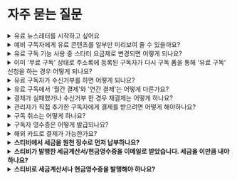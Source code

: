 # 자주 묻는 질문



<details>

<summary>유료 뉴스레터를 시작하고 싶어요</summary>

이 도움말은 유료 뉴스레터에 관심이 있는 분들이 좀 더 쉽게 시작할 수 있도록 도움을 드리기 위한 내용으로 구성되어 있습니다. 유료 뉴스레터를 운영하고 싶지만 운영 방식이 고민인 분들을 위해 대표적인 유료 뉴스레터 운영 사례를 소개하고 각 사례에 대하여 ‘유료 구독 주소록’을 어떻게 설정하여 사용하면 될지에 대한 구체적인 내용을 담고 있습니다.\
\
[\[유료 구독 주소록\]](https://help.stibee.com/hc/ko/articles/4756469164303)을 사용하면 구독자에게 정기 결제를 받고 유료 뉴스레터를 발행할 수 있습니다.\
\
유료 뉴스레터의 운영 방식은 크게 **정기 발행** 방식과 **시즌제 발행** 방식으로 구분할 수 있습니다.

&#x20;

## 정기 발행 방식 <a href="#h_6d5e17045d" id="h_6d5e17045d"></a>

정기 발행 방식이란 정해진 발행 기간 없이 꾸준하게 뉴스레터를 발행하는 방식을 말합니다. ‘정기 발행’ 방식은 가장 일반적인 방식으로 대표적인 뉴스레터로는 [<커피팟>](https://coffeepot.me/) 뉴스레터를 들 수 있습니다.\
\
[<커피팟>](https://page.stibee.com/subscriptions/52057) 뉴스레터는 ‘쉽고 재밌는 해외 비즈니스’를 주제로 주 2\~3회 이상 발행하며 유료 결제한 구독자를 대상으로 [‘프리미엄 콘텐츠’](https://page.stibee.com/subscriptions/113898)를 제공하는 방식으로 운영됩니다. 결제는 구독자가 구독을 해지하지 않는 이상 계속해서 매월 정기적으로 이루어집니다.

&#x20;

## 시즌제 발행 방식 <a href="#h_0e4ed0c2b9" id="h_0e4ed0c2b9"></a>

시즌제 발행 방식이란, 구독 신청 기간과 뉴스레터의 발행 기간이 정해져 있는 것을 말합니다. 유료 뉴스레터를 원하는 기간만큼(예를 들어, 한 달, 두 달 등) 운영하고 구독 신청 기간도 사전 신청 기간 유무에 따라서 원하는 방식으로 설정할 수 있습니다. (예를 들어, 뉴스레터 발행 전 한 달을 사전 신청 기간으로 설정해 구독 신청 기간과 발행 기간을 분리할 수 있습니다.)\
\
시즌제 유료 뉴스레터의 대표적인 사례로는 무과수 님의 \<Open Your Letter>와 굿수진 님의 <굿수진 라디오>가 있습니다.\
\
[무과수 님의 \<Open Your Letter>](https://blog.stibee.com/2016%EB%85%84-%ED%94%84%EB%9D%BC%ED%95%98-%EB%B2%A0%EB%A5%BC%EB%A6%B0%EC%9C%BC%EB%A1%9C-%EA%B0%80%EB%8A%94-%ED%8B%B0%EC%BC%93-open-your-letter-e7eec0887191) 는 시즌제 유료 뉴스레터로 ‘프라하 여행 기록’에 대한 내용을 ‘2주'동안 구독 신청을 받은 후 ‘한 달간’ 발행되었습니다.\
\
[굿수진 님의 <굿수진 라디오>](https://blog.stibee.com/%ED%95%98%EC%99%80%EC%9D%B4%EC%97%90%EC%84%9C-%ED%8E%B8%EC%A7%80%ED%95%A0%EA%B2%8C%EC%9A%94-%EC%95%84%EC%82%AC%EC%9D%B4%EB%B3%BC-%ED%95%98%EB%82%98-%EC%82%AC%EC%A3%BC%EC%84%B8%EC%9A%94-cff1fe86bef7)는 시즌제 유료 뉴스레터로 ‘지금 (동시대) 지구 너머에서 일어나는 굿수진의 여행이야기를 주제로 멕시코, 하와이 한 달 동안의 여행 에세이’를 ‘10일’동안 구독 신청을 받은 후 ‘멕시코, 하와이 각 뉴스레터가 한 달씩’ 발행되었습니다.\
\
이 외에도 여러 방법이 있지만 아래 가이드에서는 가장 대표적인 운영 방식에 따라 쉽게 유료 뉴스레터를 시작할 수 있는 방법을 소개하고 있습니다. 각 운영 방식에 대한 자세한 내용과 주소록 설정 방법이 궁금하신 경우에는 아래 링크의 가이드 문서를 확인해보세요.

&#x20;

## 유료 뉴스레터 운영 가이드 <a href="#h_f52269ea6b" id="h_f52269ea6b"></a>

### 정기 발행 방식 <a href="#h_194a277551" id="h_194a277551"></a>

발행 기간이 정해지지 않은 정기 발행 방식에 대한 운영 가이드는 아래 링크에서 확인할 수 있습니다.\
[정기 뉴스레터를 보내며 매월 구독료를 결제 받고 싶어요!](https://help.stibee.com/hc/ko/articles/4756441154063)

&#x20;

### 시즌제 발행 방식 <a href="#h_ffb4d4dbb1" id="h_ffb4d4dbb1"></a>

발행 기간이 정해져 있는 시즌제 발행 방식에 대한 운영 가이드는 아래 링크를 통해 확인할 수 있습니다.\
[발행 기간이 정해진 뉴스레터를 보내고 싶어요!](https://help.stibee.com/hc/ko/articles/4756397802767)\
\
\
유료 구독 주소록 만료일 설정을 잘 활용하면 운영 가이드와는 다른 방식으로도 유료 뉴스레터를 자유롭게 운영할 수 있습니다.

</details>

<details>

<summary>예비 구독자에게 유료 콘텐츠를 일부만 미리보여 줄 수 있을까요?</summary>



💬이 내용은 **스탠다드, 프로, 엔터프라이즈 요금제**에 해당하는 도움말입니다.

&#x20;

페이지 유료 콘텐츠 미리보기 기능을 활성화하면 [유료 구독자용으로 발행](https://help.stibee.com/hc/ko/articles/4756460333711)된 메일의 일부를 미리보기로 제공하는 것이 가능합니다.\
\
유료 콘텐츠 미리보기 기능은 사용하면 예비 구독자가 유료 콘텐츠의 일부분을 미리 확인할 수 있도록 하기 때문에 유료 구독자 모집에 도움을 받을 수 있습니다. 미리보기 기능을 사용해 유료 콘텐츠의 일부 내용을 제공해서 더 많은 유료 구독자를 모집해보세요.

&#x20;

## 유료 콘텐츠 미리보기 설정하기 <a href="#h_01ha97y5kczvxfbqp739x15v8c" id="h_01ha97y5kczvxfbqp739x15v8c"></a>

유료 콘텐츠 미리보기 기능은 [페이지](https://help.stibee.com/hc/ko/articles/4756454687631)에서 설정할 수 있습니다. 유료 콘텐츠 미리보기 기능을 활성화하면 유료 구독자가 아닌 예비 구독자 또는 무료 구독자에게 유료 구독자용으로 발행된 이메일의 일부만 확인할 수 있도록 제공할 수 있습니다.\
_유료 구독자로_ [_로그인_](https://help.stibee.com/hc/ko/articles/4756460830607)_한 경우에는 메일 본문 전체를 모두 확인할 수 있습니다._

&#x20;

### 유료 콘텐츠 미리보기 활성화하기 <a href="#h_01ha97y5kcdrekexbdhe95k8an" id="h_01ha97y5kcdrekexbdhe95k8an"></a>

메인 화면 상단에서 '페이지'를 클릭해 페이지 기본 설정 화면으로 이동합니다. 페이지 기본 설정 화면의 하단에 있는 '유료 콘텐츠' 부분에서 '유료 콘텐츠 미리보기 사용하기'를 활성화합니다.

<img src="https://help.stibee.com/hc/article_attachments/5084567648655" alt="__________1.gif" data-size="original">

\
무료 또는 예비 구독자는 페이지에 발행된 유료 콘텐츠로 발행 된 이메일의 내용을 일부분만 확인할 수 있습니다.

<img src="https://help.stibee.com/hc/article_attachments/5084567634319" alt="__________2.gif" data-size="original">

\
유료 구독자는 모든 내용을 확인할 수 있습니다.

<img src="https://help.stibee.com/hc/article_attachments/5084567593615" alt="__________3.gif" data-size="original">

### &#x20;유료 콘텐츠 미리보기 비활성화하기 <a href="#h_01ha97y5kcf2j2pyq0wwv7cgft" id="h_01ha97y5kcf2j2pyq0wwv7cgft"></a>

메인 화면 상단에서 '페이지'를 클릭해 페이지 기본 설정 화면으로 이동합니다. 페이지 기본 설정 화면의 하단에 있는 '유료 콘텐츠' 부분에서 '유료 콘텐츠 미리보기 사용하기'를 비활성화합니다.

<img src="https://help.stibee.com/hc/article_attachments/5084567560207" alt="__________4.gif" data-size="original">

\
미리보기를 비활성화 한 경우 무료 또는 예비 구독자는 페이지에 발행된 유료 콘텐츠로 발행된 이메일의 내용을 확인할 수 없습니다.

<img src="https://help.stibee.com/hc/article_attachments/5084583283983" alt="__________5.gif" data-size="original">

\
유료 구독자는 미리보기가 비활성화 되어 있어도 모든 내용을 확인할 수 있습니다.

<img src="https://help.stibee.com/hc/article_attachments/5084583292431" alt="__________6.gif" data-size="original">

</details>

<details>

<summary>유료 구독 기능 사용 중 스타터 요금제로 변경되면 어떻게 되나요?</summary>



💬이 내용은 **스탠다드 요금제**에 해당하는 도움말입니다.

&#x20;

유료 구독 기능은 유료 요금제인 '스탠다드 요금제'에서 사용할 수 있습니다. 스탠다드 요금제를 통해 유료 구독 기능을 사용하고 있는 도중 [결제 실패](https://help.stibee.com/hc/ko/articles/4756413095695), 정기 결제 해지 등의 이유로 무료 요금제인 '스타터 요금제'로 변경된 경우 유료 구독 주소록은 만료 상태로 변경됩니다.\
\
유료 구독 주소록이 만료 상태로 변경됨에 따라 기존 '유료 구독' 상태의 구독자는 모두 '무료 구독' 상태로 변경됩니다. 구독자가 무료 구독 상태로 변경되면 구독자의 결제 정보가 모두 삭제됩니다.\
\
다시 유료 구독을 시작하기 위해서는 스탠다드 요금제를 결제하여 계정 상태를 스탠다드 요금제로 변경해야 합니다. 결제 정보가 삭제된 구독자에게 다시 결제를 받고 싶은 경우에는 구독자가 구독 폼 혹은 구독 정보 변경 화면을 통해 결제 정보를 입력하고 [결제를 진행](https://help.stibee.com/hc/ko/articles/4756468795279)해야 합니다.

&#x20;

## 함께 참고해보면 좋아요 <a href="#h_596c12c1ed" id="h_596c12c1ed"></a>

* [유료 주소록의 구독자 상태 변경하기](https://help.stibee.com/hc/ko/articles/4756468795279)
* [유료 구독자 구독 유형 변경 이해하기](https://help.stibee.com/hc/ko/articles/4756491007119)
* [이미 '무료 구독' 상태로 주소록에 등록된 구독자가 다시 구독폼을 통해 '유료 구독' 신청을 하는 경우 어떻게 되나요?](https://help.stibee.com/hc/ko/articles/4756457046287)

</details>

<details>

<summary>이미 '무료 구독' 상태로 주소록에 등록된 구독자가 다시 구독 폼을 통해 '유료 구독' 신청을 하는 경우 어떻게 되나요?</summary>

💬이 내용은 **스탠다드 요금제**에 해당하는 도움말입니다.

&#x20;

이미 주소록에 '무료 구독' 상태로 추가된 구독자가 ['유료 구독'을 신규로 신청](https://help.stibee.com/hc/ko/articles/4756516930959)하는 경우에는 구독 상태가 '무료 구독'에서 '유료 구독' 상태로 변경됩니다. 이미 추가된 구독자의 기준은 구독자의 이메일 주소를 기준으로 판단하기 때문에 같은 이메일 주소로 등록해야 구독 정보가 업데이트 됩니다.

&#x20;

새로운 이메일 주소로 구독 신청을 하는 경우에는 새로운 구독자로 추가되어 결제가 이루어집니다. 구독 정보 변경 페이지에서 구독자가 직접 구독 유형을 '무료 구독'에서 '유료 구독'으로 변경하거나 [유료 구독 정보를 수정](https://help.stibee.com/hc/ko/articles/4756468795279)하는 것도 가능합니다.

</details>

<details>

<summary>유료 구독자가 수신거부를 하면 어떻게 되나요?</summary>

💬이 내용은 **스탠다드 요금제**에 해당하는 도움말입니다.

&#x20;

유료 구독자는 이메일의 "수신거부" 링크 또는 "구독 정보 변경 페이지"에서 직접 수신 거부를 할 수 있습니다. 구독자가 수신 거부를 하는 경우 "유료 구독자"의 구독 상태는 "수신거부" 상태로 즉시 변경되며 발송 대상에서 자동으로 제외됩니다.\
\
"수신거부" 상태로 변경된 구독자의 결제 정보는 모두 삭제되기 때문에 다음 정기 결제는 이루어지지 않습니다. 삭제된 결제 정보는 복구가 불가능합니다. 결제 정보가 삭제된 경우 다시 결제를 하기 위해서는 구독자가 직접 "구독 정보 변경 페이지"에서 "구독유형"을 "유료 구독"으로 선택하여 다시 결제를 해주셔야 합니다.\
\
구독자가 재결제 하는 법에 대한 자세한 설명은 [여기](https://help.stibee.com/hc/ko/articles/4756481096335) 링크를 참고해주세요!

</details>

<details>

<summary>유료 구독에서 '월간 결제'와 '연간 결제'는 어떻게 다른가요?</summary>

💬이 내용은 **스탠다드 요금제**에 해당하는 도움말입니다.

&#x20;

유료 구독 상품은 '월간 결제'와 '연간 결제'로 구분됩니다. 관리자의 설정에 따라 두 구독 상품을 모두 결제를 받을 수 있고 둘 중의 하나의 구독 상품만 선택하여 결제를 받는 것도 가능합니다. 구독 상품에 따라 결제가 이루어지는 방식과 정산금 입금 절차가 달라집니다.

&#x20;

## 월간 결제 <a href="#h_842ccb150f" id="h_842ccb150f"></a>

### 결제 방식 <a href="#h_0fd26dd113" id="h_0fd26dd113"></a>

월간 결제는 매월 구독자에게 정기 결제를 받는 방식입니다. 구독자가 첫 결제한 날을 기준으로 매월 결제일 오전 11:00에 정기 결제가 이루어집니다. 예를 들어 3월 10일에 구독자가 월간 결제로 구독료를 결제한 경우 다음 결제는 4월 10일 오전 11:00에 이루어지며 이후 구독자가 [구독을 취소](https://help.stibee.com/hc/ko/articles/4756480741135)하지 않는 이상 매월 10일 오전 11:00에 정기 결제가 이루어집니다.

&#x20;

### 정산 방식 <a href="#h_6f049e37aa" id="h_6f049e37aa"></a>

월간 결제로 결제가 이루어진 건은 매월 정산이 이루어집니다. 결제가 이루어진 다음달 25일(휴일이나 공휴일이라면 다음 영업일)에 결제된 금액이 입금됩니다.

&#x20;

## 연간 결제 <a href="#h_f10692e81d" id="h_f10692e81d"></a>

### 결제 방식 <a href="#h_4c2196d8d6" id="h_4c2196d8d6"></a>

연간 결제는 1년치 구독료를 한번에 결제하는 방식입니다. 정기 결제는 1년 단위로 이루어집니다. 예를 들어 3월 10일에 구독료를 연간 결제한 경우 다음 결제는 처음으로 결제한 연도로부터 1년 뒤 3월 10일 오전 11:00에 이루어집니다. 구독자가 [구독을 취소](https://help.stibee.com/hc/ko/articles/4756480741135)하지 않는 이상 매월 연 단위로 구독료가 결제됩니다.

&#x20;

### 정산 방식 <a href="#h_548d18426b" id="h_548d18426b"></a>

연간 결제는 월간 결제와 달리 1년 단위로 분할 계산하여 지급됩니다. 예를 들어 3월 10일에 12,000원이 결제된 경우 다음 정산일인 4월 25일에는 12,000원을 12로 나눈 1,000원이 지급되고 이후 매월 25일에 남은 금액이 분할로 지급됩니다.\
\
연간 결제된 금액이 분할 지급되는 이유는 연간 결제로 구독료를 결제 받았지만 유료 뉴스레터 발행인의 개인적인 사정이나 갑자기 뉴스레터 발행이 중단되는 경우 구독자를 보호하기 위한 조치입니다.

</details>

<details>

<summary>결제가 실패했거나 수신거부 한 경우 재결제는 어떻게 하나요?</summary>

💬이 내용은 **스탠다드 요금제**에 해당하는 도움말입니다.

&#x20;

결제에 실패했거나 수신거부 한 경우 구독자의 구독 유형이 '무료 구독' 상태로 변경되면 결제 정보가 삭제되어 정기 결제가 진행되지 않습니다. 다시 결제를 받기 위해서는 결제 정보를 등록해주어야 합니다. 결제 정보는 '구독 정보 변경 페이지'에서 구독자가 직접 다시 결제를 하는 방식으로 등록할 수 있습니다.\
\
결제는 '구독폼'에서 결제를 하는 방법과 '구독 정보 변경 페이지'에서 결제를 하는 방법 두가지가 있습니다.\
\


### 구독폼에서 다시 결제하는 경우 <a href="#h_d8b416ff6f" id="h_d8b416ff6f"></a>

구독폼을 통해 구독자가 다시 직접 구독 신청을 하고 결제를 하면 결제 정보가 등록되고 결제한 날을 기준으로 정기 결제가 이루어집니다. 다시 결제하는 방법은 구독자가 [새롭게 유료 구독](https://help.stibee.com/hc/ko/articles/4756516930959)을 신청하는 절차와 동일합니다.\
\
구독자에게 구독폼의 URL을 안내하시고 그 구독폼을 통해 다시 구독 신청을 하도록 안내해주세요.

&#x20;

### 구독 정보 변경 페이지에서 다시 결제하는 경우 <a href="#h_c368ad5608" id="h_c368ad5608"></a>

구독 정보 변경 페이지에서 구독자가 다시 결제하는 것도 가능합니다. 구독 정보 변경 페이지는 매월 발송되는 '결제 안내 이메일'에서 확인할 수 있고 관리자가 직접 구독자에게 안내하는 것도 가능합니다.\
\
구독 정보 변경 페이지로 접근할 수 있는 URL은 주소록의 '구독 관리 화면'에서 확인할 수 있습니다. 구독 정보 변경 페이지에 대한 자세한 내용은 [여기](https://help.stibee.com/hc/ko/articles/4756469564047)에서도 확인 가능합니다.

![](https://help.stibee.com/hc/article\_attachments/4756510244751/6270c23fd7021.png)&#x20;

구독 정보 변경 페이지의 URL을 구독자에게 보내주거나 결제 완료 이메일의 '구독 정보 변경하기' 링크를 클릭해 구독 정보를 직접 변경하도록 안내하면 이후는 구독자가 직접 구독 상태 변경 페이지에서 구독료를 다시 결제할 수 있습니다. 구독자는 아래 절차에 따라 구독 정보를 변경하게 됩니다.\
\
'구독 정보 변경 페이지' → 구독 상품→ \[변경하기] 버튼을 클릭합니다.

![](https://help.stibee.com/hc/article\_attachments/4756491803151/6270c241aefe8.png)

\
구독 상품 중 원하는 상품을 선택하고 결제 정보를 입력한 뒤 \[결제하기] 버튼을 누르면 다시 결제가 이루어집니다. 결제한 날을 기준으로 선택한 구독 상품 종류에 따라 정기 결제가 진행됩니다.

![](https://help.stibee.com/hc/article\_attachments/4756491816207/6270c243210f2.png)

</details>

<details>

<summary>관리자가 직접 추가한 구독자에게 결제를 받으려면 어떻게 해야하나요?</summary>

💬이 내용은 **스탠다드 요금제**에 해당하는 도움말입니다.

&#x20;

관리자가 직접 추가한 구독자는 월 정기 결제를 위한 '결제 정보'가 등록이 되어 있지 않기 때문에 결제를 받는 것은 불가능합니다. 결제 정보를 관리자가 직접 입력할 수 있는 기능을 별도로 제공하고 있지 않기 때문에 이 경우는 '구독 정보 변경하기' 페이지를 통해 구독자가 직접 결제를 해주셔야 합니다.\
\
구독자의 구독 유형을 '무료 구독'으로 변경한 뒤에 '구독 정보 변경 페이지 URL'을 구독자에게 안내한 뒤에 '구독 정보 변경 페이지'에서 구독 유형을 직접 '유료 구독'을 선택하고 '결제 정보'를 입력하여 결제를 직접 해주시면 됩니다.\
\
관리자가 직접 구독자의 구독 유형을 변경하거나 구독자가 직접 구독 유형을 변경하는 방법에 대한 자세한 설명은 아래 도움말을 참고해주세요.\
[유료 주소록의 구독자 상태 변경하기](https://help.stibee.com/hc/ko/articles/4756468795279)

</details>

<details>

<summary>구독 취소는 어떻게 하나요?</summary>

💬이 내용은 **스탠다드 요금제**에 해당하는 도움말입니다.

&#x20;

구독 취소는 **구독자가 직접 하는 방법**과 **관리자가 구독 상태를 변경하는 방법** 두가지가 있습니다.

&#x20;

## 구독자가 직접 구독 취소하는 방법 <a href="#h_031e8516c1" id="h_031e8516c1"></a>

이메일의 수신거부 링크를 통해 직접 수신거부 상태로 변경합니다.

![](https://help.stibee.com/hc/article\_attachments/4756504958991/6270c22594c02.gif)&#x20;

구독 정보 변경 페이지에서 직접 수신거부 상태로 변경합니다.

![](https://help.stibee.com/hc/article\_attachments/4756504984847/6270c228c89e6.png)&#x20;

구독 정보 변경 페이지에서 구독 유형을 '무료 구독'으로 변경합니다. 이 경우 유료 구독 정기 결제를 해지하는 것과 같은 방식으로 처리됩니다. 유료 구독 정기 결제 해지와 관련된 자세한 내용은 아래 도움말을 참고해주세요.\
[유료 구독 정기 결제 해지하기](https://help.stibee.com/hc/ko/articles/4756491765775)

&#x20;

## 관리자가 직접 구독 취소하는 방법 <a href="#h_53a0a6eadf" id="h_53a0a6eadf"></a>

주소록에서 유료 구독자의 구독 상태를 "무료 구독"으로 변경합니다. 구독 상태를 변경하는 방법은 아래 도움말을 참고해주세요.\
[유료 주소록의 구독자 상태 변경하기](https://help.stibee.com/hc/ko/articles/4756468795279)

</details>

<details>

<summary>구독자 영수증은 어떻게 발급되나요?</summary>

💬이 내용은 **스탠다드 요금제**에 해당하는 도움말입니다.

&#x20;

'구독 정보 변경 페이지' 에서 구독자가 직접 조회할 수 있습니다. 구독 정보 변경 페이지 URL을 구독자에게 안내하시고 페이지에서 직접 영수증을 조회하도록 안내해주시면 됩니다. '구독 정보 변경 페이지'의 URL은 [여기](https://help.stibee.com/hc/ko/articles/4756469564047) 링크를 확인해보시면 자세한 사용 방법을 확인하실 수 있습니다.\
\
'구독 정보 변경 페이지'에서 '결제 정보' → '결제 내역 보기' 버튼을 클릭하면 영수증 정보를 조회할 수 있는 페이지로 이동합니다.\
\
이 페이지에서 '이메일'을 선택하고 구독 신청한 이메일 주소를 입력하면 영수증을 확인 할 수 있습니다.

![](https://help.stibee.com/hc/article\_attachments/4756505492623/6270c2457c0fc.png) ![](https://help.stibee.com/hc/article\_attachments/4756510322831/6270c2477bb84.png)

</details>

<details>

<summary>해외 카드로 결제가 가능한가요?</summary>

💬이 내용은 **스탠다드 요금제**에 해당하는 도움말입니다.

&#x20;

해외 결제는 지원하고 있지 않습니다.

\


</details>

<details>

<summary><strong>스티비에서 세금을 원천 징수로 먼저 납부하나요?</strong></summary>

아닙니다. 스티비는 중간에서 유료 뉴스레터를 운영할 수 있는 서비스를 제공하게 되고 스티비 회원과 스티비 사이에는 고용 관계로서 소득을 지급하는 관계가 아니기 때문에 별도로 원천세를 제하고 지급하지 않습니다. 따라서 소득 신고가 자동으로 이루어지지 않기 때문에 직접 수익을 신고하여 소득세를 납부해야 합니다.

</details>

<details>

<summary><strong>스티비가 발행한 세금계산서/현금영수증을 이메일로 받았습니다. 세금을 이만큼 내야 하나요?</strong></summary>

스티비에서 발행하는 세금계산서 또는 현금영수증은 유료 구독 기능 사용에 따라 발생한 '수수료'에 대한 영수증이고 회원의 소득에 따라 발생한 소득세와는 다릅니다. 납부한 수수료와 별개로 소득에 대한 신고는 별개로 해야 합니다.

</details>

<details>

<summary><strong>스티비로 세금계산서나 현금영수증을 발행해야 하나요?</strong></summary>

아닙니다. 유료 구독 기능을 사용해 결제 받은 금액은 '유료 구독자'로 부터 스티비 회원이 결제받은 금액이기 때문에 스티비로 세금계산서나 현금영수증을 발행하면 안됩니다. 총 결제 금액을 기준으로 스티비 회원의 소득 또는 매출로 직접 신고해야 합니다.

</details>
